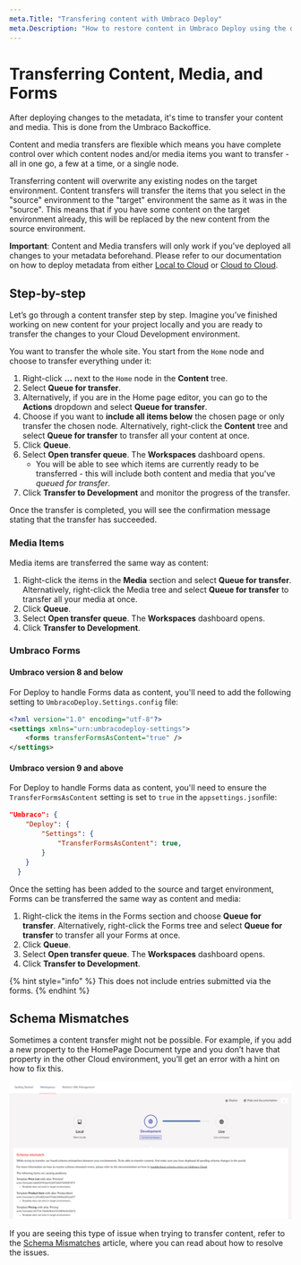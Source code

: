```yaml
---
meta.Title: "Transfering content with Umbraco Deploy"
meta.Description: "How to restore content in Umbraco Deploy using the deployment dashboard"
---
```


# Transferring Content, Media, and Forms

After deploying changes to the metadata, it's time to transfer your content and media. This is done from the Umbraco Backoffice.

Content and media transfers are flexible which means you have complete control over which content nodes and/or media items you want to transfer - all in one go, a few at a time, or a single node.

Transferring content will overwrite any existing nodes on the target environment. Content transfers will transfer the items that you select in the "source" environment to the "target" environment the same as it was in the "source". This means that if you have some content on the target environment already, this will be replaced by the new content from the source environment.

**Important**: Content and Media transfers will only work if you've deployed all changes to your metadata beforehand. Please refer to our documentation on how to deploy metadata from either [Local to Cloud](local-to-cloud) or [Cloud to Cloud](cloud-to-cloud).

## Step-by-step

Let’s go through a content transfer step by step. Imagine you’ve finished working on new content for your project locally and you are ready to transfer the changes to your Cloud Development environment.

You want to transfer the whole site. You start from the `Home` node and choose to transfer everything under it:

1. Right-click **...** next to the `Home` node in the **Content** tree.
2. Select **Queue for transfer**.
3. Alternatively, if you are in the Home page editor, you can go to the **Actions** dropdown and select **Queue for transfer**.
4. Choose if you want to **include all items below** the chosen page or only transfer the chosen node. Alternatively, right-click the **Content** tree and select **Queue for transfer** to transfer all your content at once.
5. Click **Queue**.
6. Select **Open transfer queue**. The **Workspaces** dashboard opens.
    * You will be able to see which items are currently ready to be transferred - this will include both content and media that you've *queued for transfer*.
7. Click **Transfer to Development** and monitor the progress of the transfer.

Once the transfer is completed, you will see the confirmation message stating that the transfer has succeeded.

### Media Items

Media items are transferred the same way as content:

1. Right-click the items in the **Media** section and select **Queue for transfer**. Alternatively, right-click the Media tree and select **Queue for transfer** to transfer all your media at once.
2. Click **Queue**.
3. Select **Open transfer queue**. The **Workspaces** dashboard opens.
4. Click **Transfer to Development**.

### Umbraco Forms

#### Umbraco version 8 and below

For Deploy to handle Forms data as content, you'll need to add the following setting to `UmbracoDeploy.Settings.config` file:

```xml
<?xml version="1.0" encoding="utf-8"?>
<settings xmlns="urn:umbracodeploy-settings">
    <forms transferFormsAsContent="true" />
</settings>
```

#### Umbraco version 9 and above

For Deploy to handle Forms data as content, you'll need to ensure the `TransferFormsAsContent` setting is set to `true` in the `appsettings.json`file:

```json
"Umbraco": {
    "Deploy": {
        "Settings": {
            "TransferFormsAsContent": true,
        }
    }
  }
```

Once the setting has been added to the source and target environment, Forms can be transferred the same way as content and media:

1. Right-click the items in the Forms section and choose **Queue for transfer**. Alternatively, right-click the Forms tree and select **Queue for transfer** to transfer all your Forms at once.
2. Click **Queue**.
3. Select **Open transfer queue**. The **Workspaces** dashboard opens.
4. Click **Transfer to Development**.

{% hint style="info" %}
This does not include entries submitted via the forms.
{% endhint %}

## Schema Mismatches

Sometimes a content transfer might not be possible. For example, if you add a new property to the HomePage Document type and you don’t have that property in the other Cloud environment, you’ll get an error with a hint on how to fix this.

![clone dialog](images/schema-mismatch_v10.png)

If you are seeing this type of issue when trying to transfer content, refer to the [Schema Mismatches](../troubleshooting/deployments/schema-mismatches.md) article, where you can read about how to resolve the issues.
